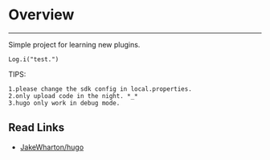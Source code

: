 # Overview
---

Simple project for learning new plugins.

`Log.i("test.")`


TIPS:

	1.please change the sdk config in local.properties.
	2.only upload code in the night. *_*
	3.hugo only work in debug mode.


## Read Links

* [JakeWharton/hugo][1_0]








[0_______________]: #CleanArchtecture

[CleanArchitecture]: https://github.com/android10/Android-CleanArchitecture 

[0_0]: http://www.infoq.com/cn/articles/clean-architecture-model-to-develop-android-application

[0_1]: https://github.com/dmilicic/android-clean-sample-app/tree/master/app/src/main/java/com/kodelabs/mycosts


[1_______________]: #Debug_Tools
[1_0]: https://github.com/JakeWharton/hugo


[2_______________]: #SVG
[2_0]: about:blank



